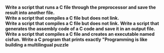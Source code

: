**Write a script that runs a C file through the preprocessor and save the result into another file.<br>**
**Write a script that compiles a C file but does not link.<br>**
**Write a script that compiles a C file but does not link.**
**Write a script that generates the assembly code of a C code and save it in an output file.**
**Write a script that compiles a C file and creates an executable named cisfun.**
**Write a C program that prints exactly "Programming is like building a multilingual puzzle**

